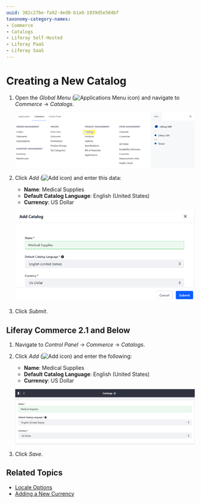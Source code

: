 ```yaml
---
uuid: 382c27be-fa92-4ed8-b1a9-1939d5e504bf
taxonomy-category-names:
- Commerce
- Catalogs
- Liferay Self-Hosted
- Liferay PaaS
- Liferay SaaS
---
```

# Creating a New Catalog

1. Open the _Global Menu_ (![Applications Menu icon](../../images/icon-applications-menu.png)) and navigate to _Commerce_ &rarr; _Catalogs_.

   ![Navigate to the Catalogs application.](./creating-a-new-catalog/images/01.png)

1. Click _Add_ (![Add icon](../../images/icon-add.png)) and enter this data:

   - **Name**: Medical Supplies
   - **Default Catalog Language**: English (United States)
   - **Currency**: US Dollar

    ![Add a new catalog.](./creating-a-new-catalog/images/02.png)

1. Click _Submit_.

## Liferay Commerce 2.1 and Below

1. Navigate to _Control Panel_ &rarr; _Commerce_ &rarr; _Catalogs_.

1. Click _Add_ (![Add icon](../../images/icon-add.png)) and enter the following:

    * **Name**: Medical Supplies
    * **Default Catalog Language**: English (United States)
    * **Currency**: US Dollar

    ![Add a new catalog.](./creating-a-new-catalog/images/03.png)

1. Click _Save_.

## Related Topics

* [Locale Options](../../store-management/locale-options.md)
* [Adding a New Currency](../../store-management/currencies/adding-a-new-currency.md)